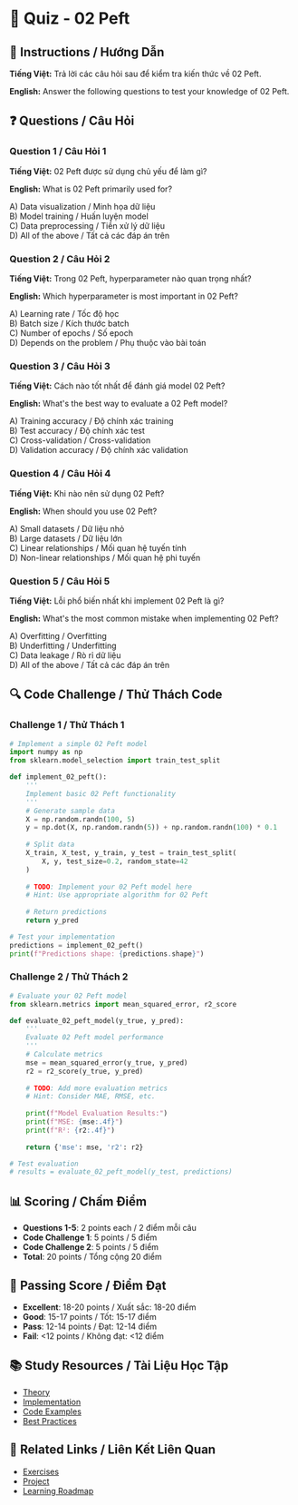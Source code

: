 # 🧠 Quiz - 02 Peft

## 📝 Instructions / Hướng Dẫn

**Tiếng Việt:** Trả lời các câu hỏi sau để kiểm tra kiến thức về 02 Peft.

**English:** Answer the following questions to test your knowledge of 02 Peft.

## ❓ Questions / Câu Hỏi

### Question 1 / Câu Hỏi 1
**Tiếng Việt:** 02 Peft được sử dụng chủ yếu để làm gì?

**English:** What is 02 Peft primarily used for?

A) Data visualization / Minh họa dữ liệu  
B) Model training / Huấn luyện model  
C) Data preprocessing / Tiền xử lý dữ liệu  
D) All of the above / Tất cả các đáp án trên

### Question 2 / Câu Hỏi 2
**Tiếng Việt:** Trong 02 Peft, hyperparameter nào quan trọng nhất?

**English:** Which hyperparameter is most important in 02 Peft?

A) Learning rate / Tốc độ học  
B) Batch size / Kích thước batch  
C) Number of epochs / Số epoch  
D) Depends on the problem / Phụ thuộc vào bài toán

### Question 3 / Câu Hỏi 3
**Tiếng Việt:** Cách nào tốt nhất để đánh giá model 02 Peft?

**English:** What's the best way to evaluate a 02 Peft model?

A) Training accuracy / Độ chính xác training  
B) Test accuracy / Độ chính xác test  
C) Cross-validation / Cross-validation  
D) Validation accuracy / Độ chính xác validation

### Question 4 / Câu Hỏi 4
**Tiếng Việt:** Khi nào nên sử dụng 02 Peft?

**English:** When should you use 02 Peft?

A) Small datasets / Dữ liệu nhỏ  
B) Large datasets / Dữ liệu lớn  
C) Linear relationships / Mối quan hệ tuyến tính  
D) Non-linear relationships / Mối quan hệ phi tuyến

### Question 5 / Câu Hỏi 5
**Tiếng Việt:** Lỗi phổ biến nhất khi implement 02 Peft là gì?

**English:** What's the most common mistake when implementing 02 Peft?

A) Overfitting / Overfitting  
B) Underfitting / Underfitting  
C) Data leakage / Rò rỉ dữ liệu  
D) All of the above / Tất cả các đáp án trên

## 🔍 Code Challenge / Thử Thách Code

### Challenge 1 / Thử Thách 1
```python
# Implement a simple 02 Peft model
import numpy as np
from sklearn.model_selection import train_test_split

def implement_02_peft():
    '''
    Implement basic 02 Peft functionality
    '''
    # Generate sample data
    X = np.random.randn(100, 5)
    y = np.dot(X, np.random.randn(5)) + np.random.randn(100) * 0.1
    
    # Split data
    X_train, X_test, y_train, y_test = train_test_split(
        X, y, test_size=0.2, random_state=42
    )
    
    # TODO: Implement your 02 Peft model here
    # Hint: Use appropriate algorithm for 02 Peft
    
    # Return predictions
    return y_pred

# Test your implementation
predictions = implement_02_peft()
print(f"Predictions shape: {predictions.shape}")
```

### Challenge 2 / Thử Thách 2
```python
# Evaluate your 02 Peft model
from sklearn.metrics import mean_squared_error, r2_score

def evaluate_02_peft_model(y_true, y_pred):
    '''
    Evaluate 02 Peft model performance
    '''
    # Calculate metrics
    mse = mean_squared_error(y_true, y_pred)
    r2 = r2_score(y_true, y_pred)
    
    # TODO: Add more evaluation metrics
    # Hint: Consider MAE, RMSE, etc.
    
    print(f"Model Evaluation Results:")
    print(f"MSE: {mse:.4f}")
    print(f"R²: {r2:.4f}")
    
    return {'mse': mse, 'r2': r2}

# Test evaluation
# results = evaluate_02_peft_model(y_test, predictions)
```

## 📊 Scoring / Chấm Điểm

- **Questions 1-5**: 2 points each / 2 điểm mỗi câu
- **Code Challenge 1**: 5 points / 5 điểm
- **Code Challenge 2**: 5 points / 5 điểm
- **Total**: 20 points / Tổng cộng 20 điểm

## 🎯 Passing Score / Điểm Đạt

- **Excellent**: 18-20 points / Xuất sắc: 18-20 điểm
- **Good**: 15-17 points / Tốt: 15-17 điểm  
- **Pass**: 12-14 points / Đạt: 12-14 điểm
- **Fail**: <12 points / Không đạt: <12 điểm

## 📚 Study Resources / Tài Liệu Học Tập

- [Theory](./THEORY_02_peft.md)
- [Implementation](./IMPLEMENTATION_02_peft.md)
- [Code Examples](./CODE_EXAMPLES_02_peft.md)
- [Best Practices](./BEST_PRACTICES_02_peft.md)

## 🔗 Related Links / Liên Kết Liên Quan

- [Exercises](./EXERCISES_02_peft.md)
- [Project](./PROJECT_02_peft.md)
- [Learning Roadmap](./LEARNING_ROADMAP_02_peft.md)
